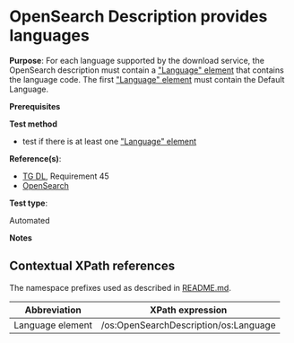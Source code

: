 # OpenSearch Description provides languages

**Purpose**:
For each language supported by the download service, the OpenSearch description must contain a ["Language" element](#languageelement) that contains the language code. The first ["Language" element](#languageelement) must contain the Default Language.

**Prerequisites**

**Test method**

* test if there is at least one ["Language" element](#languageelement)

**Reference(s)**:

* [TG DL](./README#ref_TG_DL), Requirement 45
* [OpenSearch](./README#ref_opensearch)

**Test type**:

Automated

**Notes**

## Contextual XPath references

The namespace prefixes used as described in [README.md](./README#namespaces).

Abbreviation                                               |  XPath expression
---------------------------------------------------------- | -------------------------------------------------------------------------
Language element <a name="languageelement"></a> | /os:OpenSearchDescription/os:Language
